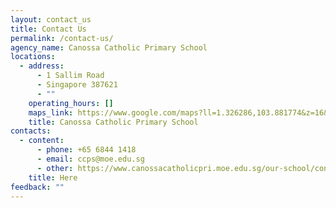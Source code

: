```yaml
---
layout: contact_us
title: Contact Us
permalink: /contact-us/
agency_name: Canossa Catholic Primary School
locations:
  - address:
      - 1 Sallim Road
      - Singapore 387621
      - ""
    operating_hours: []
    maps_link: https://www.google.com/maps?ll=1.326286,103.881774&z=16&t=m&hl=en&gl=SG&mapclient=embed&cid=8325327445205013778
    title: Canossa Catholic Primary School
contacts:
  - content:
      - phone: +65 6844 1418
      - email: ccps@moe.edu.sg
      - other: https://www.canossacatholicpri.moe.edu.sg/our-school/contact-us/
    title: Here
feedback: ""
---
```


